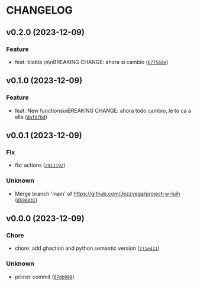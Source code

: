 # CHANGELOG



## v0.2.0 (2023-12-09)

### Feature

* feat: blabla \n\nBREAKING CHANGE: ahora si cambio ([`677560e`](https://github.com/Jezzvega/project-w-luih/commit/677560ec6cc1bf69563ebaba76957cde1bdc1590))


## v0.1.0 (2023-12-09)

### Feature

* feat: New functions\nBREAKING CHANGE: ahora todo cambio, le to ca a ella ([`dafd7bd`](https://github.com/Jezzvega/project-w-luih/commit/dafd7bdc2ec22667a1b905c1e1a0a6bc921ac996))


## v0.0.1 (2023-12-09)

### Fix

* fix: actions ([`2911192`](https://github.com/Jezzvega/project-w-luih/commit/2911192da65870c6dc9a314caebb97e66aabe32c))

### Unknown

* Merge branch &#39;main&#39; of https://github.com/Jezzvega/project-w-luih ([`d596831`](https://github.com/Jezzvega/project-w-luih/commit/d59683196b3774eeae7a097c2f180dbad8bb0b37))


## v0.0.0 (2023-12-09)

### Chore

* chore: add ghaction and python semantic version ([`271e411`](https://github.com/Jezzvega/project-w-luih/commit/271e41171b48964874f5245dc2dc296475eefe99))

### Unknown

* primer commit ([`07db099`](https://github.com/Jezzvega/project-w-luih/commit/07db0997abf0e76f4b634a606367e00b16ef4cac))
